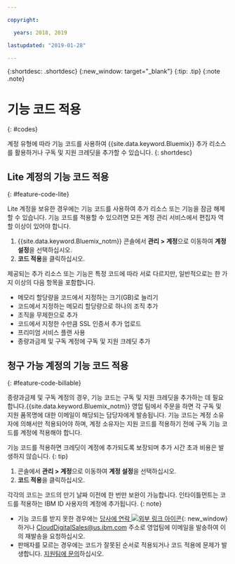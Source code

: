 ```yaml
---

copyright:

  years: 2018, 2019

lastupdated: "2019-01-28"

---
```


{:shortdesc: .shortdesc}
{:new_window: target="_blank"}
{:tip: .tip}
{:note .note}


# 기능 코드 적용
{: #codes}

계정 유형에 따라 기능 코드를 사용하여 {{site.data.keyword.Bluemix}} 추가 리소스를 활용하거나 구독 및 지원 크레딧을 추가할 수 있습니다.
{: shortdesc}


## Lite 계정의 기능 코드 적용
{: #feature-code-lite}

Lite 계정을 보유한 경우에는 기능 코드를 사용하여 추가 리소스 또는 기능을 잠금 해제할 수 있습니다. 기능 코드를 적용할 수 있으려면 모든 계정 관리 서비스에서 편집자 역할 이상이 있어야 합니다.  

1. {{site.data.keyword.Bluemix_notm}} 콘솔에서 **관리 > 계정**으로 이동하여 **계정 설정**을 선택하십시오.
2. **코드 적용**을 클릭하십시오.

제공되는 추가 리소스 또는 기능은 특정 코드에 따라 서로 다르지만, 일반적으로는 한 가지 이상의 다음 항목을 포함합니다.

  * 메모리 할당량을 코드에서 지정하는 크기(GB)로 늘리기
  * 코드에서 지정하는 메모리 할당량으로 하나의 조직 추가
  * 조직을 무제한으로 추가
  * 코드에서 지정한 수만큼 SSL 인증서 추가 업로드
  * 프리미엄 서비스 플랜 사용
  * 종량과금제 및 구독 계정에 구독 및 지원 크레딧 추가


## 청구 가능 계정의 기능 코드 적용
{: #feature-code-billable}

종량과금제 및 구독 계정의 경우, 기능 코드는 구독 및 지원 크레딧을 추가하는 데 필요합니다.{{site.data.keyword.Bluemix_notm}} 영업 팀에서 주문을 하면 각 구독 및 지원 품목명에 대한 이메일이 해당되는 담당자에게 발송됩니다. 기능 코드는 계정 소유자에 의해서만 적용되어야 하며, 계정 소유자는 지원 코드를 적용하기 전에 구독 기능 코드를 계정에 적용해야 합니다.

기능 코드를 적용하면 크레딧이 계정에 추가되도록 보장되며 추가 시간 초과 비용은 발생하지 않습니다.
{: tip}

1. 콘솔에서 **관리 > 계정**으로 이동하여 **계정 설정**을 선택하십시오.
2. **코드 적용**을 클릭하십시오.

  각각의 코드는 코드의 만기 날짜 이전에 한 번만 보완이 가능합니다. 인타이틀먼트는 코드를 적용하는 IBM ID 사용자의 계정에 추가됩니다.
  {: note}

  * 기능 코드를 받지 못한 경우에는 [당사에 연락 ![외부 링크 아이콘](../icons/launch-glyph.svg "외부 링크 아이콘")](https://www.ibm.com/cloud-computing/bluemix/contact-us){: new_window}하거나 CloudDigitalSales@us.ibm.com 주소로 영업팀에 이메일을 발송하여 이의 재발송을 요청하십시오.
  * 판매자를 모르는 경우에는 코드가 잘못된 순서로 적용되거나 코드 적용에 문제가 발생합니다. [지원팀에 문의](/docs/get-support?topic=get-support-getting-customer-support)하십시오.
